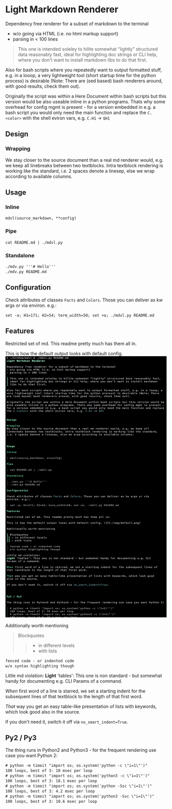 # Light Markdown Renderer

Dependency free renderer for a subset of markdown to the terminal
- w/o going via HTML (i.e. no html markup support)
- parsing in < 100 lines

> This one is intended soleley to hilite somewhat "lightly" structured data
reasonably fast, ideal for highlighting doc strings or CLI help, where you
don't want to install markdown libs to do that first.

Also for bash scripts where you repeatedly want to output formatted stuff, e.g.
in a looop, a very lightweight tool (short startup time for the python process)
is desirable (Note: There are (sed based) bash renderers around, with good results,
check them out).

Originally the script was within a Here Document within bash scripts but this
version would be also useable inline in a python programs. Thats why some
overhead for config mgmt is present - for a version embedded in e.g. a bash
script you would only need the main function and replace the `C.<color>` with
the shell eviron vars, e.g. `C.H1` -> `$H1`


## Design

### Wrapping
We stay closer to the source document than a real md renderer would, e.g. we
keep all linebreaks between two textblocks.
Intra textblock rendering is working like the standard, i.e. 2 spaces denote a linesep, else we wrap according to available columns.



## Usage

### Inline

    mdvl(source_markdown, **config)

### Pipe

    cat README.md | ./mdvl.py

### Standalone

```
./mdv.py '''# Hello'''
./mdv.py README.md
```

## Configuration

Check attributes of classes `Facts` and `Colors`. Those you can deliver as kw
args or via environ. e.g.:

```
set -a; H1=171; H2=54; term_width=50; set +a; ./mdvl.py README.md
```

## Features

Restricted set of md. This readme pretty much has them all in.

This is how the default output looks with default config.
![](./img/default.png)

Additionally worth mentioning

> Blockquotes
>> - in different levels
>> - with lists

    fenced code - or indented code
    w/o syntax highlighting though

Little md violation:
**Light** 'tables': This one is non standard - but somewhat handy for documenting e.g.
CLI Params of a command.

*When* first word of a line is starred, we set a starting indent for the
subsequent lines of that textblock to the length of that first word.

*That* way you get an easy table-like presentation of lists with keywords,
which look good also in the source.

If you don't need it, switch it off via `no_smart_indent=True`.



## Py2 / Py3

The thing runs in Python2 and Python3 - for the frequent rendering use case you
want Python 2:

```
# python -m timeit "import os; os.system('python -c \"i=1\"')"
100 loops, best of 3: 10 msec per loop
# python -m timeit "import os; os.system('python3 -c \"i=1\"')"
100 loops, best of 3: 18.1 msec per loop
# python -m timeit "import os; os.system('python -Ssc \"i=1\"')"
100 loops, best of 3: 4.2 msec per loop
# python -m timeit "import os; os.system('python3 -Ssc \"i=1\"')"
100 loops, best of 3: 10.6 msec per loop
```


